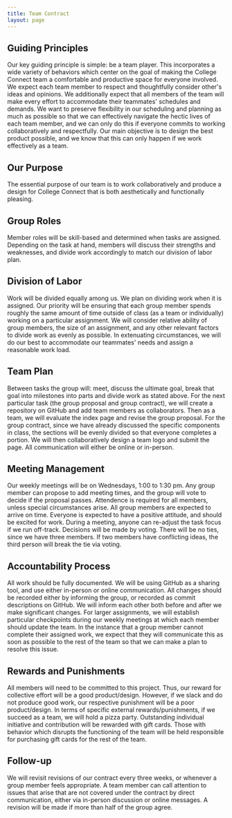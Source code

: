 ```yaml
---
title: Team Contract
layout: page
---
```


## Guiding Principles
Our key guiding principle is simple: be a team player.  This incorporates a wide variety of behaviors which center on the goal of making the College Connect team a comfortable and productive space for everyone involved.  We expect each team member to respect and thoughtfully consider other's ideas and opinions.  We additionally expect that all members of the team will make every effort to accommodate their teammates' schedules and demands.  We want to preserve flexibility in our scheduling and planning as much as possible so that we can effectively navigate the hectic lives of each team member, and we can only do this if everyone commits to working collaboratively and respectfully.  Our main objective is to design the best product possible, and we know that this can only happen if we work effectively as a team.

## Our Purpose
The essential purpose of our team is to work collaboratively and produce a design for College Connect that is both aesthetically and functionally pleasing. 

## Group Roles
Member roles will be skill-based and determined when tasks are assigned. Depending on the task at hand, members will discuss their strengths and weaknesses, and divide work accordingly to match our division of labor plan.

## Division of Labor
Work will be divided equally among us. We plan on dividing work when it is assigned.  Our priority will be ensuring that each group member spends roughly the same amount of time outside of class (as a team or individually) working on a particular assignment.  We will consider relative ability of group members, the size of an assignment, and any other relevant factors to divide work as evenly as possible.  In extenuating circumstances, we will do our best to accommodate our teammates' needs and assign a reasonable work load.

## Team Plan
Between tasks the group will: meet, discuss the ultimate goal, break that goal into milestones into parts and divide work as stated above.  For the next particular task (the group proposal and group contract), we will create a repository on GitHub and add team members as collaborators.  Then as a team, we will evaluate the index page and revise the group proposal.  For the group contract, since we have already discussed the specific components in class, the sections will be evenly divided so that everyone completes a portion.  We will then collaboratively design a team logo and submit the page.  All communication will either be online or in-person.

## Meeting Management
Our weekly meetings will be on Wednesdays, 1:00 to 1:30 pm.  Any group member can propose to add meeting times, and the group will vote to decide if the proposal passes.   Attendence is required for all members, unless special circumstances arise.  All group members are expected to arrive on time.  Everyone is expected to have a positive attitude, and should be excited for work.  During a meeting, anyone can re-adjust the task focus if we run off-track.  Decisions will be made by voting.  There will be no ties, since we have three members.  If two members have conflicting ideas, the third person will break the tie via voting.

## Accountability Process
All work should be fully documented.  We will be using GitHub as a sharing tool, and use either in-person or online communication.  All changes should be recorded either by informing the group, or recorded as commit descriptions on GitHub.  We will inform each other both before and after we make significant changes.  For larger assignments, we will establish particular checkpoints during our weekly meetings at which each member should update the team.  In the instance that a group member cannot complete their assigned work, we expect that they will communicate this as soon as possible to the rest of the team so that we can make a plan to resolve this issue.

## Rewards and Punishments
All members will need to be committed to this project. Thus, our reward for collective effort will be a good product/design. However, if we slack and do not produce good work, our respective punishment will be a poor product/design.  In terms of specific external rewards/punishments, if we succeed as a team, we will hold a pizza party.  Outstanding individual initiative and contribution will be rewarded with gift cards.  Those with behavior which disrupts the functioning of the team will be held responsible for purchasing gift cards for the rest of the team.

## Follow-up
We will revisit revisions of our contract every three weeks, or whenever a group member feels appropriate.  A team member can call attention to issues that arise that are not covered under the contract by direct communication, either via in-person discussion or online messages.  A revision will be made if more than half of the group agree.  
